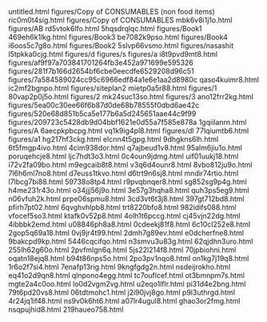 untitled.html
figures/Copy of CONSUMABLES (non food items)
ric0m0t4sig.html
figures/Copy of CONSUMABLES
mbk6v8i1j1o.html
figures/AB
rd5vtok6lfo.html
5hqsdrqlqc.html
figures/Book1
469eh6k1lkg.html
figures/Book3
be7082k9pso.html
figures/Book4
i6oos5c7g8o.html
figures/Book2
5slvp66vsmo.html
figures/nasashit
l5tpkka0cjg.html
figures/d
figures/s
figures/a
i8t9pvd9mt8.html
figures/af9f97a703841701264fb3e452a971699e595326
figures/281f7b166d2654bf6cbe0eecdfe6529208d96c51
figures/7a584589024cc95c6966edf84a1e6e1aa2d8980c
qaso4kuimr8.html
ic2mf2bgnpo.html
figures/siteplan2
mietp0a5r88.html
figures/1
80vap2p0j5o.html
figures/2
mk24suc13so.html
figures/3
ano12frr2kg.html
figures/5ea00c30ee66f6b87d0de68b78555f0dbd6ae42c
figures/520e68d851b5ca5e177b6a5d245651aae44c9f99
figures/209723c5428db9d04bbf1621e0d55a7f585e878a
1gqiilanrn.html
figures/A
6aecpkpbcpg.html
vq1k9ig4pl8.html
figures/dl
77lqiumtb6.html
figures/a1
hg217hf3ckg.html
elcnn4t5gpg.html
9dhgkns6lh.html
6t5fmgp4ivo.html
4cim938dor.html
q7ajbeud1v8.html
95alm6jiu1o.html
poruqehcje8.html
ljc7hdt3o3.html
0c4oun9jdmg.html
uif01uukj18.html
i72v2fa09bo.html
m9egcaib8t8.html
v3q6d4ounr8.html
8vbo812ju9o.html
7l6h6ml7no8.html
d7euss1tkvo.html
d6trt9n6sj8.html
mndir74rtio.html
l7lbcg7bi88.html
59738o8tp4.html
r9pvqbnqer8.html
sg852sg9p4g.html
h4me231r43o.html
o34jjj56j9o.html
3e57g3hqha8.html
quh3ps5eg9.html
n06vfuh2k.html
prpe06spmu8.html
3cd3vt6t3j8.html
397gt712bd8.html
pfirh7pt02.html
6qvghvhlpb8.html
trt8220bfo8.html
982idifs088.html
vfocef5so3.html
ktafk0v52p8.html
4olh1t6pccg.html
cj45vjn22dg.html
4ibbbk2emd.html
u08846ph8a8.html
0cdeekj81f8.html
6c10cl252e8.html
2gop5q69a18.html
0vj9jr4t99.html
2dmh7g89ev.html
e0dcherfne8.html
9bakcpd9kp.html
5446cqcifqo.html
n3smvu3u83g.html
62qjdhn3uro.html
255lh62g60o.html
2pvfmlgn6q.html
5js22l214f8.html
70jpbiohni.html
oqatn18ejq8.html
b94t86nps5o.html
2po3pv1nqo8.html
on1kg7j19q8.html
1r6o2f7si4.html
7enafp13rig.html
9kngfgdg2n.html
nsdeijrokho.html
eq41o2d9qn8.html
qlnpono4egg.html
tc7ouflcef.html
ot3bmnpm7s.html
mgte2a4c0oo.html
lo0d2vgm2vg.html
u2eqo1lflr.html
pi31d4e2bng.html
79t6pd20vs8.html
06tdtmohc1.html
j2i90jvj8go.html
p9l3uthrgd.html
4r24jq1if48.html
ns9v0k6ht6.html
a07lr4ugul8.html
ghao3or2fmg.html
nsqpujhid8.html
219haueo758.html